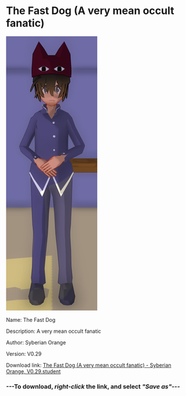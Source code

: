 # The Fast Dog (A very mean occult fanatic)

<img src = "https://raw.githubusercontent.com/Arbiter1223/Daigaku-Gurashi-Custom-Students/master/Students/Files/The%20Fast%20Dog%20(A%20very%20mean%20occult%20fanatic).png">

Name: The Fast Dog

Description: A very mean occult fanatic

Author: Syberian Orange

Version: V0.29

Download link: <a href="https://raw.githubusercontent.com/Arbiter1223/Daigaku-Gurashi-Custom-Students/master/Students/Files/The%20Fast%20Dog%20(A%20very%20mean%20occult%20fanatic)%20-%20Syberian%20Orange%2C%20V0.29.student">The Fast Dog (A very mean occult fanatic) - Syberian Orange, V0.29.student</a>

### ---**To download, _right-click_ the link, and select _"Save as"_**---

